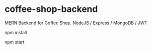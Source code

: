 # coffee-shop-backend
MERN Backend for Coffee Shop. NodeJS / Express / MongoDB / JWT

npm install

npm start

